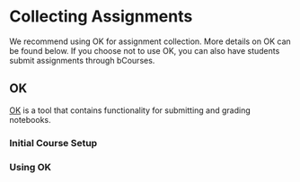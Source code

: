 # Collecting Assignments

We recommend using OK for assignment collection. More details on OK can be found below. If you choose not to use OK, you can also have students submit assignments through bCourses.

## OK

[OK](https://okpy.org/) is a tool that contains functionality for submitting and grading notebooks.

### Initial Course Setup

### Using OK



